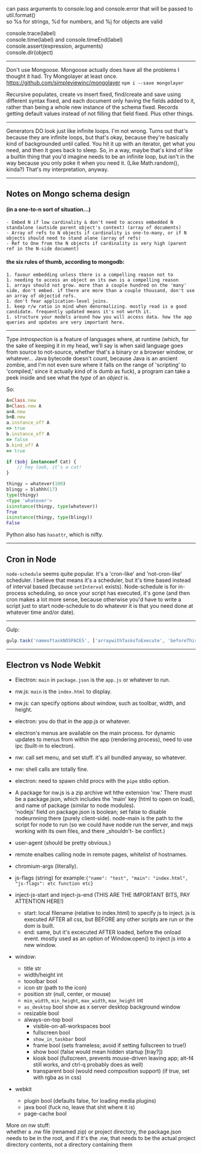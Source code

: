 can pass arguments to console.log and console.error that will be passed to util.format()  
so %s for strings, %d for numbers, and %j for objects are valid

console.trace(label)  
console.time(label) and console.timeEnd(label)  
console.assert(expression, arguments)  
console.dir(object)  

--------

Don't use Mongoose. Mongoose actually does have all the problems I thought it had. Try Mongolayer at least once. https://github.com/simpleviewinc/mongolayer `npm i --save mongolayer`

Recursive populates, create vs insert fixed, find/create and save using different syntax fixed, and each document only having the fields added to it, rather than being a whole new instance of the schema fixed. Records getting default values instead of not filling that field fixed. Plus other things.

--------

Generators DO look just like infinite loops. I'm not wrong. Turns out that's because they are infinite loops, but that's okay, because they're basically kind of backgrounded until called. You hit it up with an iterator, get what you need, and then it goes back to sleep. So, in a way, maybe that's kind of like a builtin thing that you'd imagine needs to be an infinite loop, but isn't in the way because you only poke it when you need it. (Like Math.random(), kinda?) That's my interpretation, anyway.

--------

## Notes on Mongo schema design

#### (in a one-to-n sort of situation...)
	- Embed N if low cardinality & don't need to access embedded N standalone (outside parent object's context) (array of documents)
	- Array of refs to N objects if cardinality is one-to-many, or if N objects should need to stand alone (array of refs)
	- Ref to One from the N objects if cardinality is very high (parent ref in the N-side document)

#### the six rules of thumb, according to mongodb:
	1. favour embedding unless there is a compelling reason not to
	1. needing to access an object on its own is a compelling reason
	1. arrays should not grow. more than a couple hundred on the 'many' side, don't embed. if there are more than a couple thousand, don't use an array of objectid refs.
	1. don't fear application-level joins.
	1. keep r/w ratio in mind when denormalizing. mostly read is a good candidate. frequently updated means it's not worth it.
	1. structure your models around how you will access data. how the app queries and updates are very important here.

--------

Type _introspection_ is a feature of languages where, at runtime (which, for the sake of keeping it in my head, we'll say is when said language goes from source to not-source, whether that's a binary or a browser window, or whatever... Java bytecode doesn't count, because Java is an ancient zombie, and I'm not even sure where it falls on the range of 'scripting' to 'compiled,' since it actually kind of is dumb as fuck), a program can take a peek inside and see what the _type_ of an _object_ is.

So:
```ruby
A=Class.new
B=Class.new A
a=A.new
b=B.new
a.instance_of? A
=> true
b.instance_of? A
=> false
b.kind_of? A
=> true

```
```php
if ($obj instanceof Cat) {
	// hey look, it's a cat!
}
```
```python
thingy = whatever(100)
blingy = blahhh(17)
type(thingy)
<type 'whatever'>
isinstance(thingy, type(whatever))
True
isinstance(thingy, type(blingy))
False
```
Python also has `hasattr`, which is nifty.

--------

## Cron in Node

`node-schedule` seems quite popular. It's a 'cron-like' and 'not-cron-like' scheduler. I believe that means it's a scheduler, but it's time based instead of interval based (because `setInterval` exists). Node-schedule is for in-process scheduling, so once your script has executed, it's gone (and then cron makes a lot more sense, because otherwise you'd have to write a script just to start node-schedule to do whatever it is that you need done at whatever time and/or date).

--------

Gulp:
```javascript
gulp.task('nameoftaskNOSPACES', ['arraywithTasksToExecute', 'beforeThisTaskHappens', 'whichAreOptionalReally'], function(){})

```

--------

## Electron vs Node Webkit

- Electron: `main` in `package.json` is the `app.js` or whatever to run.
- nw.js: `main` is the `index.html` to display.
- nw.js: can specify options about window, such as toolbar, width, and height.
- electron: you do that in the app.js or whatever.
- electron's menus are available on the main process. for dynamic updates to menus from within the app (rendering process), need to use ipc (built-in to electron).
- nw: call set menu, and set stuff. it's all bundled anyway, so whatever.
- nw: shell calls are totally fine.
- electron: need to spawn child procs with the `pipe` stdio option.

- A package for nw.js is a zip archive wit hthe extension 'nw.' There must be a package.json, which includes the 'main' key (html to open on load), and name of package (similar to node modules).  
'nodejs' field on package.json is boolean; set false to disable nodeurnning there (purely client-side). node-main is the path to the script for node to run (so we could have nodde run the server, and nwjs working with its own files, and there _shouldn't- be conflict.)
- user-agent (should be pretty obvious.)
- remote enalbes calling node in remote pages, whitelist of hostnames.
- chromium-args (literally).
- js-flags (string) for example:`{"name": "test", "main": "index.html", "js-flags": etc function etc}`
- inject-js-start and inject-js-end (THIS ARE THE IMPORTANT BITS, PAY ATTENTION HERE!)
	- start: local filename (relative to index.html) to specify js to inject. js is executed AFTER all css, but BEFORE any other scripts are run or the dom is built.
	- end: same, but it's excecuted AFTER loaded, before the onload event. mostly used as an option of Window.open() to inject js into a new window.

- window:
	- title str
	- width/height int
	- tooolbar bool
	- icon str (path to the icon)
	- position  str (null, center, or mouse)
	- `min_width`, `min_height`, `max_width`, `max_height` int
	- `as_desktop` bool show as x server desktop background window
	- resizable bool
  - always-on-top bool
	- visible-on-all-workspaces bool
	- fullscreen bool
	- `show_in_taskbar` bool
	- frame bool (sets frameless; avoid if setting fullscreen to true!)
	- show bool (false would mean hidden startup [tray?])
	- kiosk bool (fullscreen, prevents mouse-driven leaving app; alt-f4 still works, and ctrl-q probably does as well)
	- transparent bool (would need composition support) (if true, set with rgba as in css)

- webkit
	- plugin bool (defaults false, for loading media plugins)
	- java bool (fuck no, leave that shit where it is)
	- page-cache bool

More on nw stuff:  
whether a .nw file (renamed zip) or project directory, the package.json needs to be in the root, and if it's the .nw, that needs to be the actual project directory contents, not a directory containing them
